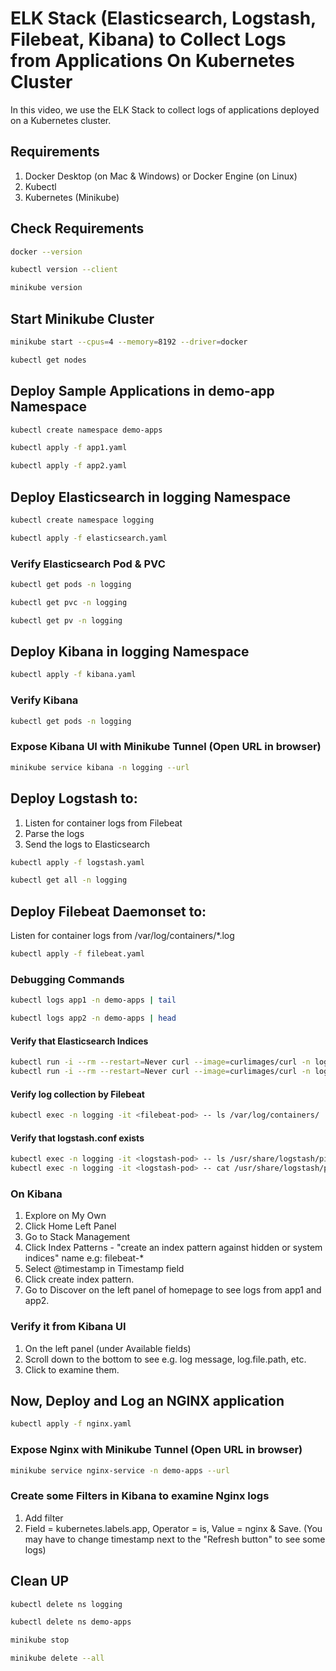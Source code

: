 # ELK Stack (Elasticsearch, Logstash, Filebeat, Kibana) to Collect Logs from Applications On Kubernetes Cluster
In this video, we use the ELK Stack to collect logs of applications deployed on a Kubernetes cluster. 


## Requirements

1. Docker Desktop (on Mac & Windows) or Docker Engine (on Linux)
2. Kubectl
3. Kubernetes (Minikube)


## Check Requirements
```sh 
docker --version
```
```sh
kubectl version --client
```
```sh
minikube version
```


## Start Minikube Cluster
```sh
minikube start --cpus=4 --memory=8192 --driver=docker
```
```sh
kubectl get nodes
```


## Deploy Sample Applications in demo-app Namespace
 
```sh
kubectl create namespace demo-apps
```
```sh
kubectl apply -f app1.yaml
```
```sh
kubectl apply -f app2.yaml
```


## Deploy Elasticsearch in logging Namespace
```sh
kubectl create namespace logging
```
```sh
kubectl apply -f elasticsearch.yaml
```

### Verify Elasticsearch Pod & PVC
```sh
kubectl get pods -n logging
```
```sh
kubectl get pvc -n logging
```
```sh
kubectl get pv -n logging
```


## Deploy Kibana in logging Namespace
```sh
kubectl apply -f kibana.yaml
```

### Verify Kibana 
```sh
kubectl get pods -n logging
```


### Expose Kibana UI with Minikube Tunnel (Open URL in browser)
```sh
minikube service kibana -n logging --url
```
 
## Deploy Logstash to:
1. Listen for container logs from Filebeat
2. Parse the logs
3. Send the logs to Elasticsearch


```sh
kubectl apply -f logstash.yaml
```
```sh
kubectl get all -n logging
```


## Deploy Filebeat Daemonset to:
Listen for container logs from /var/log/containers/*.log

```sh
kubectl apply -f filebeat.yaml
```


### Debugging Commands
```sh
kubectl logs app1 -n demo-apps | tail
```
```sh
kubectl logs app2 -n demo-apps | head
```

#### Verify that Elasticsearch Indices
```sh
kubectl run -i --rm --restart=Never curl --image=curlimages/curl -n logging -- curl http://elasticsearch:9200
kubectl run -i --rm --restart=Never curl --image=curlimages/curl -n logging -- curl http://elasticsearch:9200/_cat/indices?v
```

#### Verify log collection by Filebeat
```sh
kubectl exec -n logging -it <filebeat-pod> -- ls /var/log/containers/
```

#### Verify that logstash.conf exists
```sh
kubectl exec -n logging -it <logstash-pod> -- ls /usr/share/logstash/pipeline/
kubectl exec -n logging -it <logstash-pod> -- cat /usr/share/logstash/pipeline/logstash.conf
```


### On Kibana
1. Explore on My Own 
2. Click Home Left Panel
3. Go to Stack Management
4. Click Index Patterns - "create an index pattern against hidden or system indices" name e.g: filebeat-*
5. Select @timestamp in Timestamp field
6. Click create index pattern.
7. Go to Discover on the left panel of homepage to see logs from app1 and app2.


### Verify it from Kibana UI
1. On the left panel (under Available fields)
2. Scroll down to the bottom to see e.g. log message, log.file.path, etc. 
3. Click to examine them.


## Now, Deploy and Log an NGINX application
```sh
kubectl apply -f nginx.yaml
```

### Expose Nginx with Minikube Tunnel (Open URL in browser)
```sh
minikube service nginx-service -n demo-apps --url
```

### Create some Filters in Kibana to examine Nginx logs
1. Add filter
2. Field = kubernetes.labels.app, Operator = is, Value = nginx & Save. (You may have to change timestamp next to the "Refresh button" to see some logs)



## Clean UP
```sh
kubectl delete ns logging
```
```sh
kubectl delete ns demo-apps
```
```sh
minikube stop
```
```sh
minikube delete --all
```
